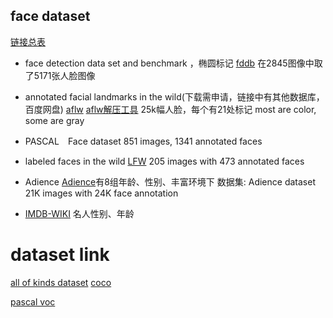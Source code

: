 ## face dataset
[链接总表](http://blog.csdn.net/chenriwei2/article/details/50631212)

- face detection data set and benchmark ，椭圆标记
    [fddb](http://vis-www.cs.umass.edu/fddb/results.html)
    在2845图像中取了5171张人脸图像

- annotated facial landmarks in the wild(下载需申请，链接中有其他数据库，百度网盘)
    [aflw](https://www.tugraz.at/institute/icg/research/team-bischof/lrs/downloads/aflw/)
    [aflw解压工具](http://blog.csdn.net/andeyeluguo/article/details/72875308)
    25k幅人脸，每个有21处标记
    most are color, some are gray

- PASCAL　Face dataset
    851 images, 1341 annotated faces 

- labeled faces in the wild
    [LFW](http://vis-www.cs.umass.edu/lfw/)
    205 images with 473 annotated faces 

- Adience
    [Adience](http://www.openu.ac.il/home/hassner/Adience/data.html)有8组年龄、性别、丰富环境下
    数据集: Adience dataset   21K images with 24K face annotation
- [IMDB-WIKI](https://data.vision.ee.ethz.ch/cvl/rrothe/imdb-wiki/)
    名人性别、年龄

# dataset link
[all of kinds dataset](http://personal.ie.cuhk.edu.hk/~ccloy/download.html)
[coco](http://cocodataset.org/#home)
<!-- 目标检测 、分类、分割、动作识别、分类、人-->
[pascal voc](http://host.robots.ox.ac.uk/pascal/VOC/)
